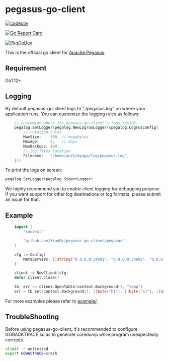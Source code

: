 # pegasus-go-client

[![codecov](https://codecov.io/gh/xiaomi/pegasus-go-client/branch/master/graph/badge.svg)](https://codecov.io/gh/xiaomi/pegasus-go-client)

[![Go Report Card](https://goreportcard.com/badge/github.com/XiaoMi/pegasus-go-client)](https://goreportcard.com/report/github.com/XiaoMi/pegasus-go-client)

[![PkgGoDev](https://pkg.go.dev/badge/github.com/xiaomi/pegasus-go-client)](https://pkg.go.dev/github.com/xiaomi/pegasus-go-client)

This is the official go client for [Apache Pegasus](https://github.com/apache/incubator-pegasus).

## Requirement

Go1.12+.

## Logging

By default pegasus-go-client logs to "./pegasus.log" on where your application runs.
You can customize the logging rules as follows:

```go
    // customize where the pegasus-go-client's logs reside.
    pegalog.SetLogger(pegalog.NewLogrusLogger(&pegalog.LogrusConfig{
        // rotation rules
        MaxSize:    500, // megabytes
        MaxAge:     5,   // days
        MaxBackups: 100,
        // log files location
        Filename:   "/home/work/myapp/log/pegasus.log",
    }))
```

To print the logs on screen:

```go
pegalog.SetLogger(pegalog.StderrLogger)
```

We highly recommend you to enable client logging for debugging purpose. If you want
support for other log destinations or log formats, please submit an issue for that.

## Example

```go
    import (
        "context"

        "github.com/XiaoMi/pegasus-go-client/pegasus"
    )

    cfg := Config{
        MetaServers: []string{"0.0.0.0:34601", "0.0.0.0:34602", "0.0.0.0:34603"},
    }

    client := NewClient(cfg)
    defer client.Close()

    tb, err := client.OpenTable(context.Background(), "temp")
    err = tb.Set(context.Background(), []byte("h1"), []byte("s1"), []byte("v1"))
```

For more examples please refer to [example/](example/main.go).

## TroubleShooting

Before using pegasus-go-client, it's recommended to configure GOBACKTRACE so as to
generate coredump while program unexpectedly corrupts.

```sh
ulimit -c unlimited
export GOBACTRACE=crash
```
